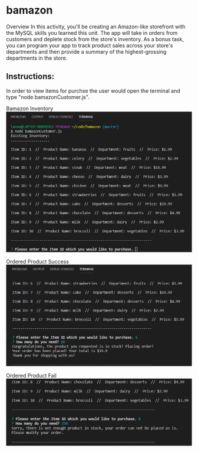 # bamazon
Overview
In this activity, you'll be creating an Amazon-like storefront with the MySQL skills you learned this unit. The app will take in orders from customers and deplete stock from the store's inventory. As a bonus task, you can program your app to track product sales across your store's departments and then provide a summary of the highest-grossing departments in the store.


## Instructions:
In order to view items for purchse the user would open the terminal and type "node bamazonCustomer.js".

Bamazon Inventory
![Image of Bamazon Inventory](./images/Bamazon_Inventory.png)

Ordered Product Success
![Image of Successful Transaction](./images/Ordered_Product_Success.png)

Ordered Product Fail
![Image of Unsuccessful Transaction](./images/Ordered_Product_Failed.png)
